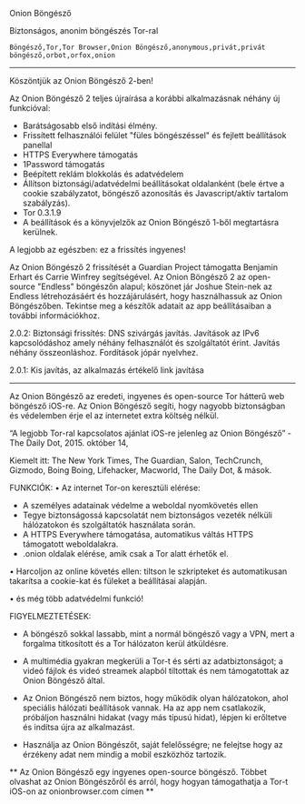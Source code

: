 Onion Böngésző

Biztonságos, anonim böngészés Tor-ral

`Böngésző,Tor,Tor Browser,Onion Böngésző,anonymous,privát,privát böngésző,orbot,orfox,onion`

---

Köszöntjük az Onion Böngésző 2-ben!

Az Onion Böngésző 2 teljes újraírása a korábbi alkalmazásnak néhány új funkcióval: 

* Barátságosabb első indítási élmény.
* Frissített felhasználói felület "füles böngészéssel" és fejlett beállítások panellal
* HTTPS Everywhere támogatás
* 1Password támogatás
* Beépített reklám blokkolás és adatvédelem
* Állítson biztonsági/adatvédelmi beállításokat oldalanként (bele értve a cookie szabályzatot, böngésző azonosítás és Javascript/aktív tartalom szabályzás).
* Tor 0.3.1.9
* A beállítások és a könyvjelzők az Onion Böngésző 1-ből megtartásra kerülnek.

A legjobb az egészben: ez a frissítés ingyenes!

Az Onion Böngésző 2 frissítését a Guardian Project támogatta Benjamin Erhart és Carrie Winfrey segítségével. Az Onion Böngésző 2 az open-source "Endless" böngészőn alapul; köszönet jár Joshue Stein-nek az Endless létrehozásáért és hozzájárulásért, hogy használhassuk az Onion Böngészőben.  Tekintse meg a készítők adatait az app beállításaiban a további információkhoz.

2.0.2: Biztonsági frissítés: DNS szivárgás javítás. Javítások az IPv6 kapcsolódáshoz amely néhány felhasználót és szolgáltatót érint. Javítás néhány összeonláshoz. Fordítások jópár nyelvhez.

2.0.1: Kis javítás, az alkalmazás értékelő link javítása

---

Az Onion Böngésző az eredeti, ingyenes és open-source Tor hátterű web böngésző iOS-re. Az Onion Böngésző segíti, hogy nagyobb biztonságban és védelemben érje el az internetet extra költség nélkül.

“A legjobb Tor-ral kapcsolatos ajánlat iOS-re jelenleg az Onion Böngésző” - The Daily Dot, 2015. október 14, 

Kiemelt itt: The New York Times, The Guardian, Salon, TechCrunch, Gizmodo, Boing Boing, Lifehacker, Macworld, The Daily Dot, & mások.

FUNKCIÓK:
• Az internet Tor-on keresztüli elérése:
- A személyes adatainak védelme a weboldal nyomkövetés ellen
- Tegye biztonságossá kapcsolatát nem biztonságos vezeték nélküli hálózatokon és szolgáltatók használata során.
- A HTTPS Everywhere támogatása,  automatikus váltás HTTPS támogatott weboldalakra.
- .onion oldalak elérése, amik csak a Tor alatt érhetők el.

• Harcoljon az online követés ellen: 
tiltson le szkripteket és automatikusan takarítsa a cookie-kat és füleket a beállításai alapján.

• és még több adatvédelmi funkció!

FIGYELMEZTETÉSEK:
- A böngésző sokkal lassabb, mint a normál böngésző vagy a VPN, mert a forgalma titkosított és a Tor hálózaton kerül átküldésre.

- A multimédia gyakran megkerüli a Tor-t és sérti az adatbiztonságot; a videó fájlok és videó streamek alapból tiltottak és nem támogatottak az Onion Böngésző által.

- Az Onion Böngésző nem biztos, hogy működik olyan hálózatokon, ahol speciális hálózati beállítások vannak. Ha az app nem csatlakozik, próbáljon használni hidakat (vagy más típusú hidat), lépjen ki erőltetve és indítsa újra az alkalmazást.

- Használja az Onion Böngészőt, saját felelősségre; ne felejtse hogy az érzékeny adat nem mindig a mobil eszközhöz tartozik.

** Az Onion Böngésző egy ingyenes open-source böngésző. Többet olvashat az Onion Böngészőről és arról, hogy hogyan támogathatja a Tor-t iOS-on az onionbrowser.com címen **

